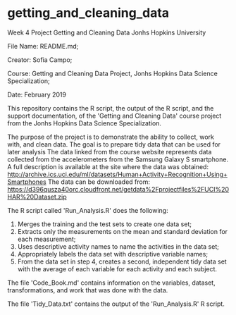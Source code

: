 # getting_and_cleaning_data

Week 4 Project Getting and Cleaning Data Jonhs Hopkins University

File Name: README.md;

Creator: Sofia Campo;

Course: Getting and Cleaning Data Project, Jonhs Hopkins Data Science Specialization;

Date: February 2019

This repository contains the R script, the output of the R script, and the support documentation, of the 'Getting and Cleaning Data' course project from the Jonhs Hopkins Data Science Specialization.

The purpose of the project is to demonstrate the ability to collect, work with, and clean data. The goal is to prepare tidy data that can be used for later analysis
The data linked from the course website represents data collected from the accelerometers from the Samsung Galaxy S smartphone. A full description is available at the site where the data was obtained:
http://archive.ics.uci.edu/ml/datasets/Human+Activity+Recognition+Using+Smartphones 
The data can be downloaded from: 
https://d396qusza40orc.cloudfront.net/getdata%2Fprojectfiles%2FUCI%20HAR%20Dataset.zip 

The R script called 'Run_Analysis.R' does the following:

1. Merges the training and the test sets to create one data set;
2. Extracts only the measurements on the mean and standard deviation for each measurement;
3. Uses descriptive activity names to name the activities in the data set;
4. Appropriately labels the data set with descriptive variable names;
5. From the data set in step 4, creates a second, independent tidy data set with the average of each variable for each activity and each subject.

The file 'Code_Book.md' contains information on the variables, dataset, transformations, and work that was done with the data.

The file 'Tidy_Data.txt' contains the output of the 'Run_Analysis.R' R script.

